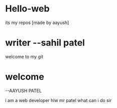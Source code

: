 # Hello-web
its my repos
[made by aayush]

# writer --sahil patel
 welcome to my git
 # welcome 
 --AAYUSH PATEL 
 <br>
 
   i am a web developer
    hlw mr patel what can i do sir
 